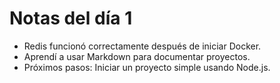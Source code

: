 # Notas del día 1
- Redis funcionó correctamente después de iniciar Docker.
- Aprendí a usar Markdown para documentar proyectos.
- Próximos pasos: Iniciar un proyecto simple usando Node.js.

